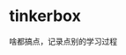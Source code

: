 



























































































# tinkerbox
啥都搞点，记录点别的学习过程
